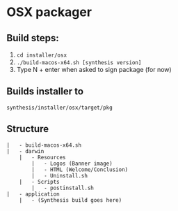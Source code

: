 # OSX packager

## Build steps:

1. ` cd installer/osx `
2. ` ./build-macos-x64.sh [synthesis version] `
3. Type N + enter when asked to sign package (for now)

## Builds installer to

` synthesis/installer/osx/target/pkg `

## Structure

    |   - build-macos-x64.sh
    |   - darwin
        |   - Resources
            |   - Logos (Banner image)
            |   - HTML (Welcome/Conclusion)
            |   - Uninstall.sh
        |   - Scripts
            |   - postinstall.sh
    |   - application
        |   - (Synthesis build goes here)